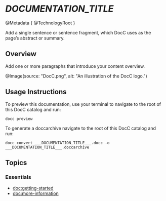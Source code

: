 # ___DOCUMENTATION_TITLE___ 

@Metadata {
  @TechnologyRoot
}

Add a single sentence or sentence fragment, which DocC uses as the page’s abstract or summary.

## Overview

Add one or more paragraphs that introduce your content overview. 

@Image(source: "DocC.png", alt: "An illustration of the DocC logo.")

## Usage Instructions

To preview this documentation, use your terminal to navigate to the root of this
DocC catalog and run:
```
docc preview
```

To generate a doccarchive navigate to the root of this
DocC catalog and run:
```
docc convert ___DOCUMENTATION_TITLE___.docc -o ___DOCUMENTATION_TITLE___.doccarchive
```

## Topics

### Essentials

- <doc:getting-started>
- <doc:more-information>


